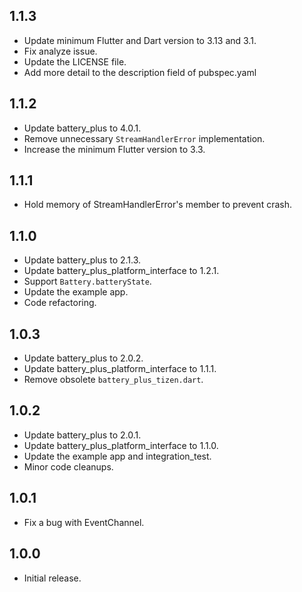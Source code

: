 ## 1.1.3

* Update minimum Flutter and Dart version to 3.13 and 3.1.
* Fix analyze issue.
* Update the LICENSE file.
* Add more detail to the description field of pubspec.yaml

## 1.1.2

* Update battery_plus to 4.0.1.
* Remove unnecessary `StreamHandlerError` implementation.
* Increase the minimum Flutter version to 3.3.

## 1.1.1

* Hold memory of StreamHandlerError's member to prevent crash.

## 1.1.0

* Update battery_plus to 2.1.3.
* Update battery_plus_platform_interface to 1.2.1.
* Support `Battery.batteryState`.
* Update the example app.
* Code refactoring.

## 1.0.3

* Update battery_plus to 2.0.2.
* Update battery_plus_platform_interface to 1.1.1.
* Remove obsolete `battery_plus_tizen.dart`.

## 1.0.2

* Update battery_plus to 2.0.1.
* Update battery_plus_platform_interface to 1.1.0.
* Update the example app and integration_test.
* Minor code cleanups.

## 1.0.1

* Fix a bug with EventChannel.

## 1.0.0

* Initial release.

